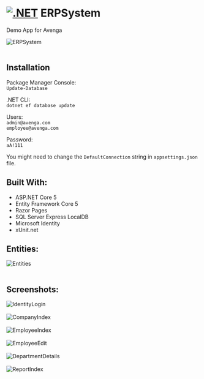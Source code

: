 ﻿[![.NET](https://github.com/gform/ERPSystem/actions/workflows/dotnet.yml/badge.svg)](https://github.com/gform/ERPSystem/actions/workflows/dotnet.yml)
ERPSystem<br />
=========
Demo App for Avenga<br />

![ERPSystem](ERPSystem/wwwroot/images/avenga-erp-logo.png)<br /><br />

Installation<br />
----------------------

Package Manager Console:<br />
`Update-Database`<br />

.NET CLI:<br />
`dotnet ef database update`<br />

Users:<br />
`admin@avenga.com`<br />
`employee@avenga.com`<br />

Password:<br />
`aA!111`<br />

You might need to change the `DefaultConnection` string in `appsettings.json` file.<br />

Built With:<br />
--------------------
- ASP.NET Core 5
- Entity Framework Core 5
- Razor Pages
- SQL Server Express LocalDB
- Microsoft Identity
- xUnit.net

Entities:<br />
--------------------
![Entities](Screenshots/Entities.png)<br /><br />

Screenshots:<br />
-----------
![IdentityLogin](Screenshots/IdentityLogin.png)<br /><br />
![CompanyIndex](Screenshots/CompanyIndex.png)<br /><br />
![EmployeeIndex](Screenshots/EmployeeIndex.png)<br /><br />
![EmployeeEdit](Screenshots/EmployeeEdit.png)<br /><br />
![DepartmentDetails](Screenshots/DepartmentDetails.png)<br /><br />
![ReportIndex](Screenshots/ReportIndex.png)<br /><br />
